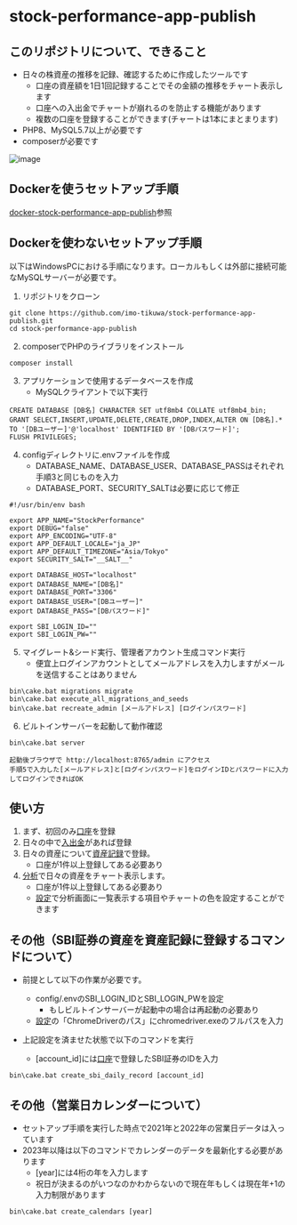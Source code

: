 # stock-performance-app-publish

## このリポジトリについて、できること
 - 日々の株資産の推移を記録、確認するために作成したツールです
   - 口座の資産額を1日1回記録することでその金額の推移をチャート表示します
   - 口座への入出金でチャートが崩れるのを防止する機能があります
   - 複数の口座を登録することができます(チャートは1本にまとまります)
 - PHP8、MySQL5.7以上が必要です
 - composerが必要です

![image](https://user-images.githubusercontent.com/48991931/136362481-2c875d54-9c25-4966-bd78-70686d3459ed.png)

## Dockerを使うセットアップ手順
[docker-stock-performance-app-publish](https://github.com/imo-tikuwa/docker-stock-performance-app-publish)参照

## Dockerを使わないセットアップ手順
以下はWindowsPCにおける手順になります。ローカルもしくは外部に接続可能なMySQLサーバーが必要です。
1. リポジトリをクローン
```
git clone https://github.com/imo-tikuwa/stock-performance-app-publish.git
cd stock-performance-app-publish
```

2. composerでPHPのライブラリをインストール
```
composer install
```

3. アプリケーションで使用するデータベースを作成
   - MySQLクライアントで以下実行
```
CREATE DATABASE [DB名] CHARACTER SET utf8mb4 COLLATE utf8mb4_bin;
GRANT SELECT,INSERT,UPDATE,DELETE,CREATE,DROP,INDEX,ALTER ON [DB名].* TO '[DBユーザー]'@'localhost' IDENTIFIED BY '[DBパスワード]';
FLUSH PRIVILEGES;
```

4. configディレクトリに.envファイルを作成
   - DATABASE_NAME、DATABASE_USER、DATABASE_PASSはそれぞれ手順3と同じものを入力
   - DATABASE_PORT、SECURITY_SALTは必要に応じて修正
```
#!/usr/bin/env bash

export APP_NAME="StockPerformance"
export DEBUG="false"
export APP_ENCODING="UTF-8"
export APP_DEFAULT_LOCALE="ja_JP"
export APP_DEFAULT_TIMEZONE="Asia/Tokyo"
export SECURITY_SALT="__SALT__"

export DATABASE_HOST="localhost"
export DATABASE_NAME="[DB名]"
export DATABASE_PORT="3306"
export DATABASE_USER="[DBユーザー]"
export DATABASE_PASS="[DBパスワード]"

export SBI_LOGIN_ID=""
export SBI_LOGIN_PW=""
```

5. マイグレート&シード実行、管理者アカウント生成コマンド実行
   - 便宜上ログインアカウントとしてメールアドレスを入力しますがメールを送信することはありません
```
bin\cake.bat migrations migrate
bin\cake.bat execute_all_migrations_and_seeds
bin\cake.bat recreate_admin [メールアドレス] [ログインパスワード]
```

6. ビルトインサーバーを起動して動作確認
```
bin\cake.bat server

起動後ブラウザで http://localhost:8765/admin にアクセス
手順5で入力した[メールアドレス]と[ログインパスワード]をログインIDとパスワードに入力してログインできればOK
```

## 使い方
1. まず、初回のみ[口座](http://localhost:8765/admin/accounts)を登録
2. 日々の中で[入出金](http://localhost:8765/admin/deposits)があれば登録
3. 日々の資産について[資産記録](http://localhost:8765/admin/daily-records)で登録。
   - 口座が1件以上登録してある必要あり
4. [分析](http://localhost:8765/admin/display)で日々の資産をチャート表示します。
   - 口座が1件以上登録してある必要あり
   - [設定](http://localhost:8765/admin/configs/edit)で分析画面に一覧表示する項目やチャートの色を設定することができます

## その他（SBI証券の資産を資産記録に登録するコマンドについて）
 - 前提として以下の作業が必要です。
   - config/.envのSBI_LOGIN_IDとSBI_LOGIN_PWを設定
     - もしビルトインサーバーが起動中の場合は再起動の必要あり
   - [設定](http://localhost:8765/admin/configs/edit)の「ChromeDriverのパス」にchromedriver.exeのフルパスを入力

 - 上記設定を済ませた状態で以下のコマンドを実行
   - [account_id]には[口座](http://localhost:8765/admin/accounts)で登録したSBI証券のIDを入力
```
bin\cake.bat create_sbi_daily_record [account_id]
```

## その他（営業日カレンダーについて）
 - セットアップ手順を実行した時点で2021年と2022年の営業日データは入っています
 - 2023年以降は以下のコマンドでカレンダーのデータを最新化する必要があります
   - [year]には4桁の年を入力します
   - 祝日が決まるのがいつなのかわからないので現在年もしくは現在年+1の入力制限があります
```
bin\cake.bat create_calendars [year]
```
